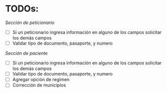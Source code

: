 # TODOs:

_Sección de peticionario_

- [ ] Si un peticionario ingresa información en alguno de los campos solicitar los demás campos
- [ ] Validar tipo de documento, pasaporte, y numero

_Sección de paciente_

- [ ] Si un peticionario ingresa información en alguno de los campos solicitar los demás campos
- [ ] Validar tipo de documento, pasaporte, y numero
- [ ] Agregar opción de regimen
- [ ] Corrección de municipios
